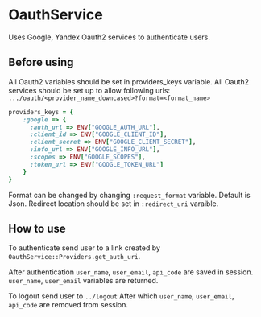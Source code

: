 # OauthService

Uses Google, Yandex Oauth2 services to authenticate users.

## Before using
All Oauth2 variables should be set in providers_keys variable.
All Oauth2 services should be set up to allow following urls: `.../oauth/<provider_name_downcased>?format=<format_name>`
```ruby
providers_keys = {
    :google => {
      :auth_url => ENV["GOOGLE_AUTH_URL"],
      :client_id => ENV["GOOGLE_CLIENT_ID"],
      :client_secret => ENV["GOOGLE_CLIENT_SECRET"],
      :info_url => ENV["GOOGLE_INFO_URL"],
      :scopes => ENV["GOOGLE_SCOPES"],
      :token_url => ENV["GOOGLE_TOKEN_URL"]
    }
}
```
Format can be changed by changing `:request_format` variable. Default is Json.
Redirect location should be set in `:redirect_uri` varaible.

## How to use
To authenticate send user to a link created by `OauthService::Providers.get_auth_uri`.

After authentication `user_name`, `user_email`, `api_code` are saved in session.
`user_name`, `user_email` variables are returned.

To logout send user to `../logout`
After which `user_name`, `user_email`, `api_code` are removed from session.
